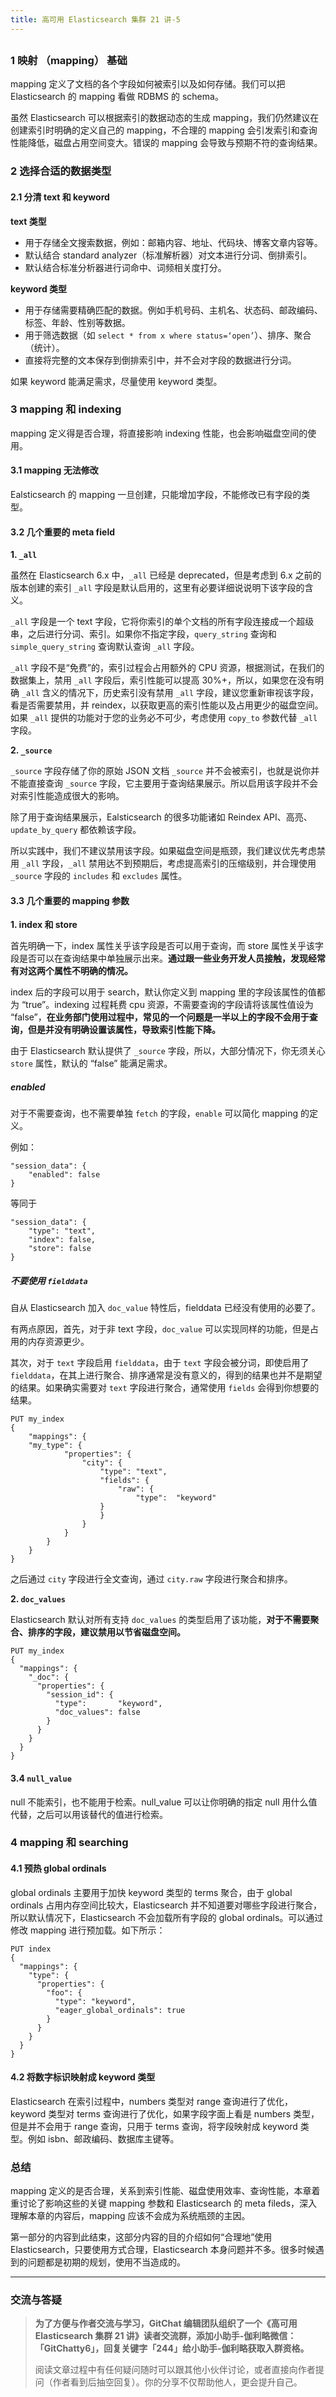 ```yaml
---
title: 高可用 Elasticsearch 集群 21 讲-5
---
```

<article id="topicContainer" class="column_content"><h2 class="topic_title"></h2><div><h3 id="1mapping">1 映射 （mapping） 基础</h3>
<p>mapping 定义了文档的各个字段如何被索引以及如何存储。我们可以把 Elasticsearch 的 mapping 看做 RDBMS 的 schema。</p>
<p>虽然 Elasticsearch 可以根据索引的数据动态的生成 mapping，我们仍然建议在创建索引时明确的定义自己的 mapping，不合理的 mapping 会引发索引和查询性能降低，磁盘占用空间变大。错误的 mapping 会导致与预期不符的查询结果。</p>
<h3 id="2">2 选择合适的数据类型</h3>
<h4 id="21textkeyword">2.1 分清 text 和 keyword</h4>
<p><strong>text 类型</strong></p>
<ul>
<li>用于存储全文搜索数据，例如：邮箱内容、地址、代码块、博客文章内容等。</li>
<li>默认结合 standard analyzer（标准解析器）对文本进行分词、倒排索引。</li>
<li>默认结合标准分析器进行词命中、词频相关度打分。</li>
</ul>
<p><strong>keyword 类型</strong></p>
<ul>
<li>用于存储需要精确匹配的数据。例如手机号码、主机名、状态码、邮政编码、标签、年龄、性别等数据。</li>
<li>用于筛选数据（如 <code>select * from x where status=‘open’</code>）、排序、聚合（统计）。</li>
<li>直接将完整的文本保存到倒排索引中，并不会对字段的数据进行分词。</li>
</ul>
<p>如果 keyword 能满足需求，尽量使用 keyword 类型。</p>
<h3 id="3mappingindexing">3 mapping 和 indexing</h3>
<p>mapping 定义得是否合理，将直接影响 indexing 性能，也会影响磁盘空间的使用。</p>
<h4 id="31mapping">3.1 mapping 无法修改</h4>
<p>Ealsticsearch 的 mapping 一旦创建，只能增加字段，不能修改已有字段的类型。</p>
<h4 id="32metafield">3.2 几个重要的 meta field</h4>
<p><strong>1. <code>_all</code></strong></p>
<p>虽然在 Elasticsearch 6.x 中，<code>_all</code> 已经是 deprecated，但是考虑到 6.x 之前的版本创建的索引 <code>_all</code> 字段是默认启用的，这里有必要详细说说明下该字段的含义。</p>
<p><code>_all</code> 字段是一个 text 字段，它将你索引的单个文档的所有字段连接成一个超级串，之后进行分词、索引。如果你不指定字段，<code>query_string</code> 查询和 <code>simple_query_string</code> 查询默认查询 <code>_all</code> 字段。</p>
<p><code>_all</code> 字段不是“免费”的，索引过程会占用额外的 CPU 资源，根据测试，在我们的数据集上，禁用 <code>_all</code> 字段后，索引性能可以提高 30%+，所以，如果您在没有明确 <code>_all</code> 含义的情况下，历史索引没有禁用 <code>_all</code> 字段，建议您重新审视该字段，看是否需要禁用，并 reindex，以获取更高的索引性能以及占用更少的磁盘空间。如果 <code>_all</code> 提供的功能对于您的业务必不可少，考虑使用 <code>copy_to</code> 参数代替 <code>_all</code> 字段。</p>
<p><strong>2. <code>_source</code></strong> </p>
<p><code>_source</code> 字段存储了你的原始 JSON 文档 <code>_source</code> 
并不会被索引，也就是说你并不能直接查询 <code>_source</code> 字段，它主要用于查询结果展示。所以启用该字段并不会对索引性能造成很大的影响。</p>
<p>除了用于查询结果展示，Ealsticsearch 的很多功能诸如 Reindex API、高亮、<code>update_by_query</code> 都依赖该字段。</p>
<p>所以实践中，我们不建议禁用该字段。如果磁盘空间是瓶颈，我们建议优先考虑禁用 <code>_all</code> 字段，<code>_all</code> 禁用达不到预期后，考虑提高索引的压缩级别，并合理使用 <code>_source</code> 字段的 <code>includes</code> 和 <code>excludes</code> 属性。</p>
<h4 id="33mapping">3.3 几个重要的 mapping 参数</h4>
<p><strong>1. index 和 store</strong></p>
<p>首先明确一下，index 属性关乎该字段是否可以用于查询，而 store 属性关乎该字段是否可以在查询结果中单独展示出来。<strong>通过跟一些业务开发人员接触，发现经常有对这两个属性不明确的情况。</strong></p>
<p>index 后的字段可以用于 search，默认你定义到 mapping 里的字段该属性的值都为 “true”。indexing 过程耗费 cpu 资源，不需要查询的字段请将该属性值设为 “false”，<strong>在业务部门使用过程中，常见的一个问题是一半以上的字段不会用于查询，但是并没有明确设置该属性，导致索引性能下降。</strong></p>
<p>由于 Elasticsearch 默认提供了 <code>_source</code> 字段，所以，大部分情况下，你无须关心 <code>store</code> 属性，默认的 “false” 能满足需求。</p>
<h5 id="enabled"><strong>enabled</strong></h5>
<p>对于不需要查询，也不需要单独 <code>fetch</code> 的字段，<code>enable</code> 可以简化 mapping 的定义。</p>
<p>例如：</p>
<pre><code>"session_data": { 
    "enabled": false
}
</code></pre>
<p>等同于</p>
<pre><code>"session_data": { 
    "type": "text",
    "index": false,
    "store": false
}
</code></pre>
<h5 id="fielddata"><strong>不要使用 <code>fielddata</code></strong></h5>
<p>自从 Elasticsearch 加入 <code>doc_value</code> 特性后，fielddata 已经没有使用的必要了。</p>
<p>有两点原因，首先，对于非 text 字段，<code>doc_value</code> 可以实现同样的功能，但是占用的内存资源更少。</p>
<p>其次，对于 <code>text</code> 字段启用 <code>fielddata</code>，由于 <code>text</code> 字段会被分词，即使启用了 <code>fielddata</code>，在其上进行聚合、排序通常是没有意义的，得到的结果也并不是期望的结果。如果确实需要对 <code>text</code> 字段进行聚合，通常使用 <code>fields</code> 会得到你想要的结果。</p>
<pre><code>PUT my_index
{
    "mappings": {
    "my_type": {
            "properties": {
                "city": {
                    "type": "text",
                    "fields": {
                        "raw": { 
                            "type":  "keyword"
                    }
                    }
                }
            }
        }
    }
}
</code></pre>
<p>之后通过 <code>city</code> 字段进行全文查询，通过 <code>city.raw</code> 字段进行聚合和排序。</p>
<p><strong>2. <code>doc_values</code></strong></p>
<p>Elasticsearch 默认对所有支持 <code>doc_values</code> 的类型启用了该功能，<strong>对于不需要聚合、排序的字段，建议禁用以节省磁盘空间。</strong></p>
<pre><code>PUT my_index
{
  "mappings": {
    "_doc": {
      "properties": {
        "session_id": { 
          "type":       "keyword",
          "doc_values": false
        }
      }
    }
  }
}
</code></pre>
<h4 id="34null_value">3.4 <code>null_value</code></h4>
<p>null 不能索引，也不能用于检索。null_value 可以让你明确的指定 null 用什么值代替，之后可以用该替代的值进行检索。</p>
<h3 id="4mappingsearching">4 mapping 和 searching</h3>
<h4 id="41globalordinals">4.1 预热 global ordinals</h4>
<p>global ordinals 主要用于加快 keyword 类型的 terms 聚合，由于 global ordinals 占用内存空间比较大，Elasticsearch 并不知道要对哪些字段进行聚合，所以默认情况下，Elasticsearch 不会加载所有字段的 global ordinals。可以通过修改 mapping 进行预加载。如下所示：</p>
<pre><code>PUT index
{
  "mappings": {
    "type": {
      "properties": {
        "foo": {
          "type": "keyword",
          "eager_global_ordinals": true
        }
      }
    }
  }
}
</code></pre>
<h4 id="42keyword">4.2 将数字标识映射成 keyword 类型</h4>
<p>Elasticsearch 在索引过程中，numbers 类型对 range 查询进行了优化，keyword 类型对 terms 查询进行了优化，如果字段字面上看是 numbers 类型，但是并不会用于 range 查询，只用于 terms 查询，将字段映射成 keyword 类型。例如 isbn、邮政编码、数据库主键等。</p>
<h3 id="">总结</h3>
<p>mapping 定义的是否合理，关系到索引性能、磁盘使用效率、查询性能，本章着重讨论了影响这些的关键 mapping 参数和 Elasticsearch 的 meta fileds，深入理解本章的内容后，mapping 应该不会成为系统瓶颈的主因。</p>
<p>第一部分的内容到此结束，这部分内容的目的介绍如何“合理地”使用 Elasticsearch，只要使用方式合理，Elasticsearch 本身问题并不多。很多时候遇到的问题都是初期的规划，使用不当造成的。</p>
<hr />
<h3 id="-1">交流与答疑</h3>
<blockquote>
  <p><strong>为了方便与作者交流与学习，GitChat 编辑团队组织了一个《高可用 Elasticsearch 集群 21 讲》读者交流群，添加小助手-伽利略微信：「GitChatty6」，回复关键字「244」给小助手-伽利略获取入群资格。</strong></p>
  <p>阅读文章过程中有任何疑问随时可以跟其他小伙伴讨论，或者直接向作者提问（作者看到后抽空回复）。你的分享不仅帮助他人，更会提升自己。</p>
</blockquote></div></article>